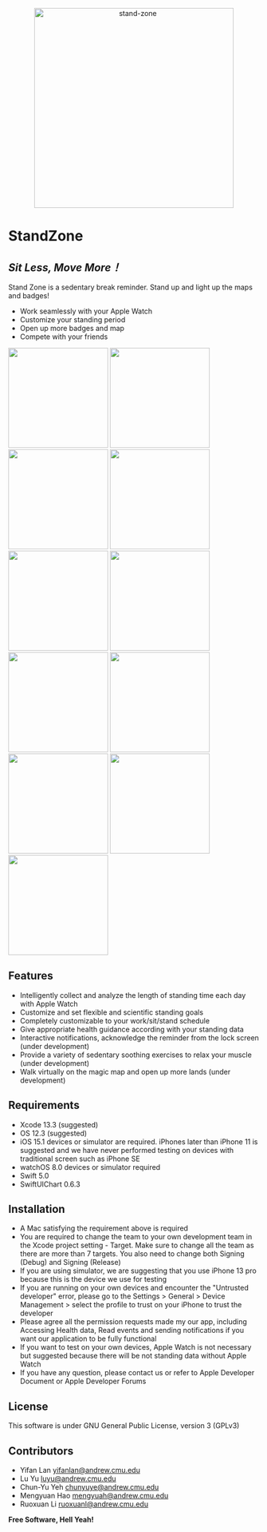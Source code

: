 <!--# Stand Zone-->
<!--## _Sit Less, Move More!_-->

<p align="center">
 <img src="https://github.com/lanskyfan/StandZone/blob/main/ScreenShot/StandZone.png" alt="stand-zone" width="400" />
</p>

# StandZone
## _Sit Less, Move More！_

Stand Zone is a sedentary break reminder. Stand up and light up the maps and badges!
 - Work seamlessly with your Apple Watch
 - Customize your standing period
 - Open up more badges and map
 - Compete with your friends

<p align="row">
<img src= "https://github.com/lanskyfan/StandZone/blob/main/ScreenShot/screen1.png" width="200" >
<img src= "https://github.com/lanskyfan/StandZone/blob/main/ScreenShot/screen2.png" width="200" >
<img src= "https://github.com/lanskyfan/StandZone/blob/main/ScreenShot/screen3.png" width="200" >
<img src= "https://github.com/lanskyfan/StandZone/blob/main/ScreenShot/screen4.png" width="200" >
<img src= "https://github.com/lanskyfan/StandZone/blob/main/ScreenShot/screen5.png" width="200" >
<img src= "https://github.com/lanskyfan/StandZone/blob/main/ScreenShot/screen6.png" width="200" >
<img src= "https://github.com/lanskyfan/StandZone/blob/main/ScreenShot/screen7.png" 
width="200" >
<img src= "https://github.com/lanskyfan/StandZone/blob/main/ScreenShot/screen8.png" width="200" >
<img src= "https://github.com/lanskyfan/StandZone/blob/main/ScreenShot/watch1.png" width="200" >
<img src= "https://github.com/lanskyfan/StandZone/blob/main/ScreenShot/watch2.png" width="200" >
<img src= "https://github.com/lanskyfan/StandZone/blob/main/ScreenShot/watch3.png" width="200" >
</p>

## Features
- Intelligently collect and analyze the length of standing time each day with Apple Watch
- Customize and set flexible and scientific standing goals
- Completely customizable to your work/sit/stand schedule
- Give appropriate health guidance according with your standing data
- Interactive notifications, acknowledge the reminder from the lock screen (under development)
- Provide a variety of sedentary soothing exercises to relax your muscle (under development)
- Walk virtually on the magic map and open up more lands (under development)

## Requirements
 - Xcode 13.3 (suggested)
 - OS 12.3 (suggested)
 - iOS 15.1 devices or simulator are required. iPhones later than iPhone 11 is suggested and we have never performed testing on devices with traditional screen such as iPhone SE
 - watchOS 8.0 devices or simulator required
 - Swift 5.0
 - SwiftUIChart 0.6.3

## Installation
 - A Mac satisfying the requirement above is required
 - You are required to change the team to your own development team in the Xcode project setting - Target. Make sure to change all the team as there are more than 7 targets. You also need to change both Signing (Debug) and Signing (Release)
 - If you are using simulator, we are suggesting that you use iPhone 13 pro because this is the device we use for testing
 - If you are running on your own devices and encounter the "Untrusted developer" error, please go to the Settings > General > Device Management > select the profile to trust on your iPhone to trust the developer
 - Please agree all the permission requests made my our app, including Accessing Health data, Read events and sending notifications if you want our application to be fully functional
 - If you want to test on your own devices, Apple Watch is not necessary but suggested because there will be not standing data without Apple Watch
 - If you have any question, please contact us or refer to Apple Developer Document or Apple Developer Forums
## License
This software is under GNU General Public License, version 3 (GPLv3) 
## Contributors
- Yifan Lan   yifanlan@andrew.cmu.edu
- Lu Yu       luyu@andrew.cmu.edu
- Chun-Yu Yeh chunyuye@andrew.cmu.edu
- Mengyuan Hao mengyuah@andrew.cmu.edu
- Ruoxuan Li ruoxuanl@andrew.cmu.edu
  
**Free Software, Hell Yeah!**